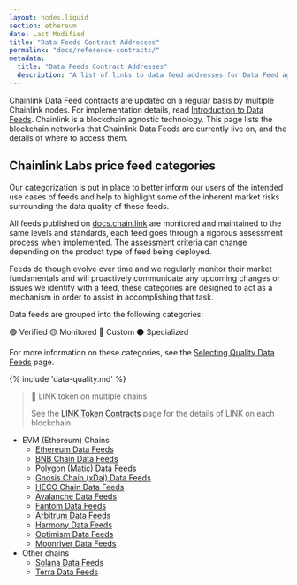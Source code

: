 ```yaml
---
layout: nodes.liquid
section: ethereum
date: Last Modified
title: "Data Feeds Contract Addresses"
permalink: "docs/reference-contracts/"
metadata:
  title: "Data Feeds Contract Addresses"
  description: "A list of links to data feed addresses for Data Feed aggregator contracts on supported networks."
---
```


Chainlink Data Feed contracts are updated on a regular basis by multiple Chainlink nodes. For implementation details, read [Introduction to Data Feeds](../using-chainlink-reference-contracts/). Chainlink is a blockchain agnostic technology. This page lists the blockchain networks that Chainlink Data Feeds are currently live on, and the details of where to access them.

## Chainlink Labs price feed categories

Our categorization is put in place to better inform our users of the intended use cases of feeds and help to highlight some of the inherent market risks surrounding the data quality of these feeds.

All feeds published on [docs.chain.link](http://docs.chain.link) are monitored and maintained to the same levels and standards, each feed goes through a rigorous assessment process when implemented. The assessment criteria can change depending on the product type of feed being deployed.

Feeds do though evolve over time and we regularly monitor their market fundamentals and will proactively communicate any upcoming changes or issues we identify with a feed, these categories are designed to act as a mechanism in order to assist in accomplishing that task.

Data feeds are grouped into the following categories:

🟢 Verified
🟡 Monitored
🔵 Custom
⚫ Specialized

For more information on these categories, see the [Selecting Quality Data Feeds](/docs/selecting-data-feeds/#data-feed-categories) page.

{% include 'data-quality.md' %}

> 📘 LINK token on multiple chains
>
> See the [LINK Token Contracts](../link-token-contracts/) page for the details of LINK on each blockchain.

- EVM (Ethereum) Chains
  - [Ethereum Data Feeds](../ethereum-addresses/)
  - [BNB Chain Data Feeds](../bnb-chain-addresses/)
  - [Polygon (Matic) Data Feeds](../matic-addresses/)
  - [Gnosis Chain (xDai) Data Feeds](../data-feeds-gnosis-chain/)
  - [HECO Chain Data Feeds](../huobi-eco-chain-price-feeds/)
  - [Avalanche Data Feeds](../avalanche-price-feeds/)
  - [Fantom Data Feeds](../fantom-price-feeds/)
  - [Arbitrum Data Feeds](../arbitrum-price-feeds/)
  - [Harmony Data Feeds](../harmony-price-feeds/)
  - [Optimism Data Feeds](../optimism-price-feeds/)
  - [Moonriver Data Feeds](../data-feeds-moonriver/)
- Other chains
  - [Solana Data Feeds](/docs/solana/data-feeds-solana/)
  - [Terra Data Feeds](/docs/terra/data-feeds-terra/)

